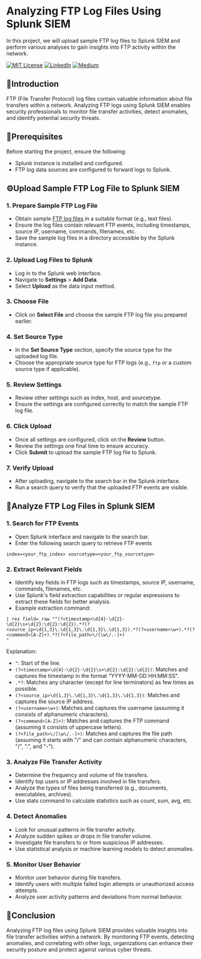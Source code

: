 # Analyzing FTP Log Files Using Splunk SIEM
In this project, we will upload sample FTP log files to Splunk SIEM and perform various analyses to gain insights into FTP activity within the network.

[![MIT License](https://img.shields.io/badge/License-MIT-green.svg)](https://choosealicense.com/licenses/mit/)
        [![LinkedIn](https://img.shields.io/badge/LinkedIn-Profile-blue)](https://www.linkedin.com/in/nikhil--chaudhari/)
        [![Medium](https://img.shields.io/badge/Medium-Writeups-black)](https://medium.com/@nikhil-c)

## 🍁Introduction
FTP (File Transfer Protocol) log files contain valuable information about file transfers within a network. Analyzing FTP logs using Splunk SIEM enables security professionals to monitor file transfer activities, detect anomalies, and identify potential security threats.

## 🔗Prerequisites
Before starting the project, ensure the following:
- Splunk instance is installed and configured.
- FTP log data sources are configured to forward logs to Splunk.

## ⚙️Upload Sample FTP Log File to Splunk SIEM

### 1. Prepare Sample FTP Log File
- Obtain sample [FTP log files]() in a suitable format (e.g., text files).
- Ensure the log files contain relevant FTP events, including timestamps, source IP, username, commands, filenames, etc.
- Save the sample log files in a directory accessible by the Splunk instance.

### 2. Upload Log Files to Splunk
- Log in to the Splunk web interface.
- Navigate to **Settings** > **Add Data**.
- Select **Upload** as the data input method.

### 3. Choose File
- Click on **Select File** and choose the sample FTP log file you prepared earlier.

### 4. Set Source Type
- In the **Set Source Type** section, specify the source type for the uploaded log file.
- Choose the appropriate source type for FTP logs (e.g., `ftp` or a custom source type if applicable).

### 5. Review Settings
- Review other settings such as index, host, and sourcetype.
- Ensure the settings are configured correctly to match the sample FTP log file.

### 6. Click Upload
- Once all settings are configured, click on the **Review** button.
- Review the settings one final time to ensure accuracy.
- Click **Submit** to upload the sample FTP log file to Splunk.

### 7. Verify Upload
- After uploading, navigate to the search bar in the Splunk interface.
- Run a search query to verify that the uploaded FTP events are visible.


## 🔗Analyze FTP Log Files in Splunk SIEM

### 1. Search for FTP Events   
- Open Splunk interface and navigate to the search bar.
- Enter the following search query to retrieve FTP events
```
index=<your_ftp_index> sourcetype=<your_ftp_sourcetype>
```

### 2.  Extract Relevant Fields
- Identify key fields in FTP logs such as timestamps, source IP, username, commands, filenames, etc.
- Use Splunk's field extraction capabilities or regular expressions to extract these fields for better analysis.
- Example extraction command:
```
| rex field=_raw "^(?<timestamp>\d{4}-\d{2}-\d{2}\s+\d{2}:\d{2}:\d{2}).*?(?<source_ip>\d{1,3}\.\d{1,3}\.\d{1,3}\.\d{1,3}).*?(?<username>\w+).*?(?<command>[A-Z]+).*?(?<file_path>\/[\w\/.-]+)
"
```

Explanation:
- `^`: Start of the line.
- `(?<timestamp>\d{4}-\d{2}-\d{2}\s+\d{2}:\d{2}:\d{2})`: Matches and captures the timestamp in the format "YYYY-MM-DD HH:MM:SS".
- `.*?`: Matches any character (except for line terminators) as few times as possible.
- `(?<source_ip>\d{1,3}\.\d{1,3}\.\d{1,3}\.\d{1,3})`: Matches and captures the source IP address.
- `(?<username>\w+)`: Matches and captures the username (assuming it consists of alphanumeric characters).
- `(?<command>[A-Z]+)`: Matches and captures the FTP command (assuming it consists of uppercase letters).
- `(?<file_path>\/[\w\/.-]+)`: Matches and captures the file path (assuming it starts with "/" and can contain alphanumeric characters, "/", ".", and "-").


### 3. Analyze File Transfer Activity
- Determine the frequency and volume of file transfers.
- Identify top users or IP addresses involved in file transfers.
- Analyze the types of files being transferred (e.g., documents, executables, archives).
- Use stats command to calculate statistics such as count, sum, avg, etc.

### 4. Detect Anomalies
- Look for unusual patterns in file transfer activity.
- Analyze sudden spikes or drops in file transfer volume.
- Investigate file transfers to or from suspicious IP addresses.
- Use statistical analysis or machine learning models to detect anomalies.


### 5. Monitor User Behavior
- Monitor user behavior during file transfers.
- Identify users with multiple failed login attempts or unauthorized access attempts.
- Analyze user activity patterns and deviations from normal behavior.

## 🚩Conclusion
Analyzing FTP log files using Splunk SIEM provides valuable insights into file transfer activities within a network. By monitoring FTP events, detecting anomalies, and correlating with other logs, organizations can enhance their security posture and protect against various cyber threats.




